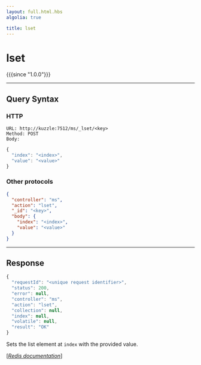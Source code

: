 ```yaml
---
layout: full.html.hbs
algolia: true

title: lset
---
```


# lset

{{{since "1.0.0"}}}



---

## Query Syntax

### HTTP

```http
URL: http://kuzzle:7512/ms/_lset/<key>
Method: POST  
Body:
```


```js
{
  "index": "<index>",
  "value": "<value>"
}
```



### Other protocols


```json
{
  "controller": "ms",
  "action": "lset",
  "_id": "<key>",
  "body": {
    "index": "<index>",
    "value": "<value>"
  }
}
```

---

## Response

```javascript
{
  "requestId": "<unique request identifier>",
  "status": 200,
  "error": null,
  "controller": "ms",
  "action": "lset",
  "collection": null,
  "index": null,
  "volatile": null,
  "result": "OK"
}
```

Sets the list element at `index` with the provided value.

[[_Redis documentation_]](https://redis.io/commands/lset)
